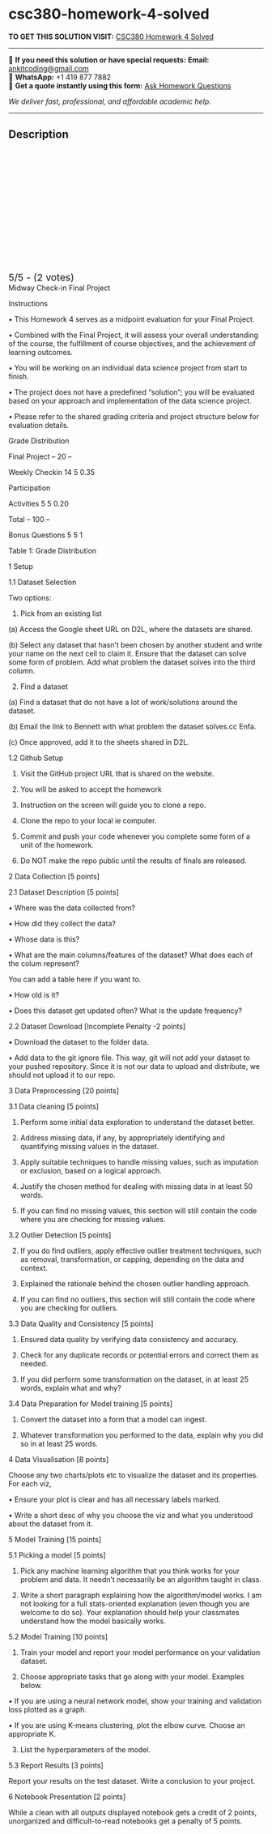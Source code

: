 # csc380-homework-4-solved
**TO GET THIS SOLUTION VISIT:** [CSC380 Homework 4 Solved](https://www.ankitcodinghub.com/product/csc380-homework-4-solved/)


---

📩 **If you need this solution or have special requests:** **Email:** ankitcoding@gmail.com  
📱 **WhatsApp:** +1 419 877 7882  
📄 **Get a quote instantly using this form:** [Ask Homework Questions](https://www.ankitcodinghub.com/services/ask-homework-questions/)

*We deliver fast, professional, and affordable academic help.*

---

<h2>Description</h2>



<div class="kk-star-ratings kksr-auto kksr-align-center kksr-valign-top" data-payload="{&quot;align&quot;:&quot;center&quot;,&quot;id&quot;:&quot;118632&quot;,&quot;slug&quot;:&quot;default&quot;,&quot;valign&quot;:&quot;top&quot;,&quot;ignore&quot;:&quot;&quot;,&quot;reference&quot;:&quot;auto&quot;,&quot;class&quot;:&quot;&quot;,&quot;count&quot;:&quot;2&quot;,&quot;legendonly&quot;:&quot;&quot;,&quot;readonly&quot;:&quot;&quot;,&quot;score&quot;:&quot;5&quot;,&quot;starsonly&quot;:&quot;&quot;,&quot;best&quot;:&quot;5&quot;,&quot;gap&quot;:&quot;4&quot;,&quot;greet&quot;:&quot;Rate this product&quot;,&quot;legend&quot;:&quot;5\/5 - (2 votes)&quot;,&quot;size&quot;:&quot;24&quot;,&quot;title&quot;:&quot;CSC380 Homework 4 Solved&quot;,&quot;width&quot;:&quot;138&quot;,&quot;_legend&quot;:&quot;{score}\/{best} - ({count} {votes})&quot;,&quot;font_factor&quot;:&quot;1.25&quot;}">

<div class="kksr-stars">

<div class="kksr-stars-inactive">
            <div class="kksr-star" data-star="1" style="padding-right: 4px">


<div class="kksr-icon" style="width: 24px; height: 24px;"></div>
        </div>
            <div class="kksr-star" data-star="2" style="padding-right: 4px">


<div class="kksr-icon" style="width: 24px; height: 24px;"></div>
        </div>
            <div class="kksr-star" data-star="3" style="padding-right: 4px">


<div class="kksr-icon" style="width: 24px; height: 24px;"></div>
        </div>
            <div class="kksr-star" data-star="4" style="padding-right: 4px">


<div class="kksr-icon" style="width: 24px; height: 24px;"></div>
        </div>
            <div class="kksr-star" data-star="5" style="padding-right: 4px">


<div class="kksr-icon" style="width: 24px; height: 24px;"></div>
        </div>
    </div>

<div class="kksr-stars-active" style="width: 138px;">
            <div class="kksr-star" style="padding-right: 4px">


<div class="kksr-icon" style="width: 24px; height: 24px;"></div>
        </div>
            <div class="kksr-star" style="padding-right: 4px">


<div class="kksr-icon" style="width: 24px; height: 24px;"></div>
        </div>
            <div class="kksr-star" style="padding-right: 4px">


<div class="kksr-icon" style="width: 24px; height: 24px;"></div>
        </div>
            <div class="kksr-star" style="padding-right: 4px">


<div class="kksr-icon" style="width: 24px; height: 24px;"></div>
        </div>
            <div class="kksr-star" style="padding-right: 4px">


<div class="kksr-icon" style="width: 24px; height: 24px;"></div>
        </div>
    </div>
</div>


<div class="kksr-legend" style="font-size: 19.2px;">
            5/5 - (2 votes)    </div>
    </div>
Midway Check-in Final Project

Instructions

• This Homework 4 serves as a midpoint evaluation for your Final Project.

• Combined with the Final Project, it will assess your overall understanding of the course, the fulfillment of course objectives, and the achievement of learning outcomes.

• You will be working on an individual data science project from start to finish.

• The project does not have a predefined “solution”; you will be evaluated based on your approach and implementation of the data science project.

• Please refer to the shared grading criteria and project structure below for evaluation details.

Grade Distribution

Final Project – 20 –

Weekly Checkin 14 5 0.35

Participation

Activities 5 5 0.20

Total – 100 –

Bonus Questions 5 5 1

Table 1: Grade Distribution

1 Setup

1.1 Dataset Selection

Two options:

1. Pick from an existing list

(a) Access the Google sheet URL on D2L, where the datasets are shared.

(b) Select any dataset that hasn’t been chosen by another student and write your name on the next cell to claim it. Ensure that the dataset can solve some form of problem. Add what problem the dataset solves into the third column.

2. Find a dataset

(a) Find a dataset that do not have a lot of work/solutions around the dataset.

(b) Email the link to Bennett with what problem the dataset solves.cc Enfa.

(c) Once approved, add it to the sheets shared in D2L.

1.2 Github Setup

1. Visit the GitHub project URL that is shared on the website.

2. You will be asked to accept the homework

3. Instruction on the screen will guide you to clone a repo.

4. Clone the repo to your local ie computer.

5. Commit and push your code whenever you complete some form of a unit of the homework.

6. Do NOT make the repo public until the results of finals are released.

2 Data Collection [5 points]

2.1 Dataset Description [5 points]

• Where was the data collected from?

• How did they collect the data?

• Whose data is this?

• What are the main columns/features of the dataset? What does each of the colum represent?

You can add a table here if you want to.

• How old is it?

• Does this dataset get updated often? What is the update frequency?

2.2 Dataset Download [Incomplete Penalty -2 points]

• Download the dataset to the folder data.

• Add data to the git ignore file. This way, git will not add your dataset to your pushed repository. Since it is not our data to upload and distribute, we should not upload it to our repo.

3 Data Preprocessing [20 points]

3.1 Data cleaning [5 points]

1. Perform some initial data exploration to understand the dataset better.

2. Address missing data, if any, by appropriately identifying and quantifying missing values in the dataset.

3. Apply suitable techniques to handle missing values, such as imputation or exclusion, based on a logical approach.

4. Justify the chosen method for dealing with missing data in at least 50 words.

5. If you can find no missing values, this section will still contain the code where you are checking for missing values.

3.2 Outlier Detection [5 points]

2. If you do find outliers, apply effective outlier treatment techniques, such as removal, transformation, or capping, depending on the data and context.

3. Explained the rationale behind the chosen outlier handling approach.

4. If you can find no outliers, this section will still contain the code where you are checking for outliers.

3.3 Data Quality and Consistency [5 points]

1. Ensured data quality by verifying data consistency and accuracy.

2. Check for any duplicate records or potential errors and correct them as needed.

3. If you did perform some transformation on the dataset, in at least 25 words, explain what and why?

3.4 Data Preparation for Model training [5 points]

1. Convert the dataset into a form that a model can ingest.

5. Whatever transformation you performed to the data, explain why you did so in at least 25 words.

4 Data Visualisation [8 points]

Choose any two charts/plots etc to visualize the dataset and its properties. For each viz,

• Ensure your plot is clear and has all necessary labels marked.

• Write a short desc of why you choose the viz and what you understood about the dataset from it.

5 Model Training [15 points]

5.1 Picking a model [5 points]

1. Pick any machine learning algorithm that you think works for your problem and data. It needn’t necessarily be an algorithm taught in class.

2. Write a short paragraph explaining how the algorithm/model works. I am not looking for a full stats-oriented explanation (even though you are welcome to do so). Your explanation should help your classmates understand how the model basically works.

5.2 Model Training [10 points]

1. Train your model and report your model performance on your validation dataset.

2. Choose appropriate tasks that go along with your model. Examples below.

• If you are using a neural network model, show your training and validation loss plotted as a graph.

• If you are using K-means clustering, plot the elbow curve. Choose an appropriate K.

3. List the hyperparameters of the model.

5.3 Report Results [3 points]

Report your results on the test dataset. Write a conclusion to your project.

6 Notebook Presentation [2 points]

While a clean with all outputs displayed notebook gets a credit of 2 points, unorganized and difficult-to-read notebooks get a penalty of 5 points.

